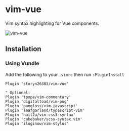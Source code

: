 # vim-vue

Vim syntax highlighting for Vue components.

![vim-vue](https://i.imgur.com/7vpgGQG.png)

## Installation

### Using Vundle

Add the following to your `.vimrc` then run `:PluginInstall`

```viml
Plugin 'storyn26383/vim-vue'

" Optional:
Plugin 'tpope/vim-commentary'
Plugin 'digitaltoad/vim-pug'
Plugin 'pangloss/vim-javascript'
Plugin 'leafgarland/typescript-vim'
Plugin 'hail2u/vim-css3-syntax'
Plugin 'cakebaker/scss-syntax.vim'
Plugin 'iloginow/vim-stylus'
```
